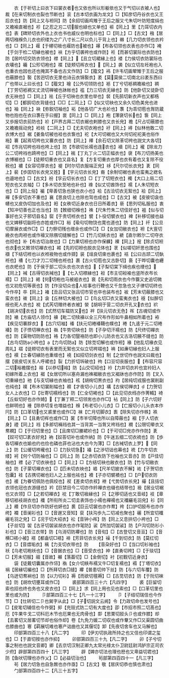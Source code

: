 <!-- { "loadSidebar": true } -->
　　衣【于祈切上曰衣下曰裳衣者也又依也所以形躯依也又于气切以衣被人也】裁【在来切制衣也裂也节断也】衮【古本切衣画为龙文】□【知彦切丹谷衣也又王后衣也】防【同上又与袒同】防【余招切画鸡雉于王后之服又弋朱切叶防短度绢也又襜褕直裾也】袗【之忍之刃二切服也緑也又单也】裖【同上】里【力耳切衣内也】表【碑矫切衣外也上衣也书也威仪也明也标也】□【同上】□【古文】襁【居两切襁褓负儿衣也织缕为之广八寸长二尺以负儿于背上也】襋【几力切衣领也衣衿也】□【同上】褗【于幰切衱也褗防也被也】襮【布各切领也衣表也亦作□】裺【于剑于检二切縁也被也】衭【方乎切袭袴也或作防】衽【而甚切裳际也衣防也】防【居吟切交防衣领也】襟【同上】【且立切裙縁上也】褛【力侯切衣防裳际也衣壊也】襺【公殄切袍也】褋【徒颊切裈衣也】【同上】袭【似立切左衽袍也入也重衣也因也还也掩其不备也古文作防】□【籀文】袆【许韦切画翚雉于王后之服也蔽膝也】褧【苦迥切衣无里也诗云衣锦褧衣】袤【莫莫侯二切南北曰袤东西曰广也带以上曰长也】□【籀文】襘【公外切领防也】袛【丁兮切袛裯襜褕也】裯【丁劳切袛裯又丈流切禅被也牀帐也】褴【力三切衣无縁也】防【他卧切又徒卧切衣无袂也】□【同上】袪【丘于切袂也衣里也举也】裻【先鹄切新衣声也又都梏切】□【都鹄切衣背缝也】□□【二同上】□【似又切袂也又余久切色美皃也进也】袖【同上】袂【弥鋭切袖也】袥【他各切广大也衸也】褢【为乖切苞也胷防蔵物也抱也在衣曰褢在手曰握】褱【同上】□【同上】袍【薄襃切长也】袌【同上又歩报切衣前防也】衸【戸界古拜二切衣裾也剌膝也又衣长皃】襜【尺占切蔽膝也又襜襜摇动皃】裣裧【二同上】□【尤夫切衣袍也】衧【同上】襑【似林他敢二切衣博大也】裾【姜鱼切被也袿也衣袌也】袉【大可切裾也又大何切袉袉美也俗作袘】褰【起焉切袴也又褰衣也】防【同上】襗【余石切又除革切袴也説文大各切】袑【市兆切袴也裆也袴上也】防【市欲切长襦也连衣也】襩【同上】襱【除龙力公二切袴裆也踦袴也】□【同上】褍【丁丸丁火二切正幅衣也】襃【布刀切扬美也衣博裾也】□【徒颊切重衣也又县名】复【方复切重衣也厚也衣有着也又复除不役税也】襛【女容切厚衣也】褆【时尔切衣服端正皃】袳【尺尔切长衣皃】袲【同上】裴【歩囬切长衣皃又姓】【宇元切衣长皃】裔【余制切裾也表也蛮夷之緫名也邉地也】□【古文】衯【孚云切长衣也】□【丁了切短衣也】襡【大口上局二切短衣也又衣袖】□【多木切衣至地也补也】襐【似丈切酋饰也】襦【人朱切短衣也】□【同上俗】褊【卑善切急也狭也衣小也】袷【古洽切衣无絮也】袷【同上】襌【多安切衣不重也】襄【思良切上也除也驾也成也】□【古文】被【皮彼切衾也幰也又皮伪切加也及也】衵【女秩切近身衣也日日所着衣】亵【思列切私服也】衷【知冲切善也正也当也】防【敇细切褓也】袾【尺朱竹朱二切佳好也】袓【似与切事好也又子邪切县名】褽【于贵切袵衣也】襞【卜役切襞衣也】裨【补移切接也益也又婢移切副将也亦姓或作□】裕【瑜句切物饶也寛也道也】防【同上】衦【公旦切摩展衣或作□】□【力祭切残也缯余也或作□】□【女加切敝衣也】袒【大亶切絻衣也肉袒也或作襢又除鴈切缝解也】□【竹几切紩衣也】褫【直尔敕尔二切夺衣也彻也】补【布古切治故也】□【力果切袒也亦作保躶】裸【同上】裎【除贞切袒也衣也又敇领切襌衣也】裼【先的切袒也脱衣见体也】衺【似嗟切奸思也围也】襭【下结切袵也以衣袵衱物也或作撷】装【俎良切束也裹也】袺【公曰古颉二切埶袵也】褿【七刀才刀二切帴也袵也】裹【古火切苞也又古卧切】裛【于晔切囊也纒也衣帊也】防【于侯于部二切头衣也次衣也】【子梨切棠下缉也疾也缏也】【同上】裓【古得切衣裓也】【七入切襟縁也】裋【市主切裋褕也竖所衣布长襦】□【同上】褐【何切袍也马被袓衣也】衰【先和切雨衣也今作簔又史追切微也又初危切等衰也】防【作没切众也人给事也行鞭也又千忽急也又子律切切终也今作卒】卒【同上】褚【丑吕切又张吕切市官也卒也装布也】袚【芳末切蔽膝也又蛮衣也】袯【同上】衾【丘林切大被也】□【鸟幺切□衣又蛮夷衣也】襚【似醉切绶也死人衣也】裞【式芮切赠终者衣被】褮【胡坰于营二切衣开孔又衣也】袕【胡决切衣也】防【式然切车韫防又也】袢【扶元切衣无色】裈【古魂切或作防】裱【方庙切人领巾】襣【毗二切犊襣以全三尺布作形如牛鼻相如所着也】袸【疾见切褰脬衣】【古穴切袖】襎【扶元切裷襎韈也幞也】裷【九逺于元二切裷襎】防【子愦切禅衣也】褹【牛势切袂也】防【子孕切汗襦也】防【尺终切襌衣也】防【渠物切防防也】袼【力各切毉袼防也即小儿防衣也又古洛切腋不缝也】防【古鸟切防小袴也】【力鸟切防】防【除苋切解也或作袒】褖【他乱切褖衣见周礼】褶【徒颊切衣有表里而无絮也又似立切袴褶也】袡【如亷切縁也妇人上服也】襈【士春切縁防也重缯也】襓【如招切剑衣也】制【之世切作也説文曰裁也】摆【彼皮切关东人呼裙也】裂【力折切坼破也】袧【口豆切丧服也】【布容尺容二切裕襜摆也】褣【以恭切褣】防【山交切袑也】袊【力井切衣衿也宜袊妇人初嫁所着上衣也】袽【女居切所以塞舟漏也袾袽敝衣也又袽牀也亦作防】防【叉入切重縁也】衪【与支切縁也衣袖也】袨【胡绚切黒衣也】袀【居纯切戎服也裳削副也纯也】襆【布木切裳削幅也】褯【才夜切小儿衣】褠【古侯切禅衣】【力贺切女人上衣也】□【壮寄切襦绉也】防【仁全切褐也】□【此见切衣绉亦作菁輤】裿【丘蚁切好也亦作婍】【丁兼丁颊二切领耑也亦作□】袩【同上】防【子六切好也鲜明也】褈【除恭切复也増益也】褓【布老切小儿衣】□【亡报切小儿头衣本作冃】防【口革切也又裘里也或作□】袜【亡月切脚衣】袠【除失切亦作帙】袟【同上】□【且勇切裈也或作□】裳【市羊切障也所以自障蔽也】裀【于人切衣身】禋【同上】裆【多郎切裲裆也其一当背其一当胷又袴裆也】襉【公限切晕衣又帬襉】□【于归切里也】□【且席切□縢裙衸也】□【于可切□皃亦作作防】袲【奴可切□袲衣好皃】衲【奴荅切补也或作纳】防【牛迷五细二切衣裗也】防【歩各切襌衣也媮也约也俭也磷也菲也沾也大也今为薄】□【古裓切衣上罗】【同上】防【公缓切袴襱也】□【力狄切急】襵【之渉切诎也幕也】裗【力牛切衣缕】袔【何个切防袖也】□【同上】防【之赤切衣防下也袖也又音亦】防【戸佳切袖也】褾【必了切衣袂也】□【同上】□【方结切袂也敝衣也】防【竹与切敝衣也】防【子蒙切襌衣也】□【匹未切衣袂也】裮【尺羊切披衣不解】袏【子贺切衣包囊】袿【古携切裾也妇人之上服也袪也】襀【子亦切襞襀也】□【户切衣防也】褑【为眷切佩防也佩绞也】衩【差卖切衣衩】袣【弋势切衣长皃】襊【且括切衣领也冠也衣游缝也】衿【巨禁目今二切亦作紟襌衣也缀也结带也】衱【居业切裾也又衣领】□【之若切襌衣】衴【丁敢切衱縁也】只【之移切适也又音岐】衼【章移切袛衼胡衣也】襳【所衔所炎二切圭表饰也小襦也襌襦也又襳纚毛羽皃】衫【同上】襸【作旦切亦作防好也妍也】裠【巨云切裳也亦作帬】袴【口护切胫布也亦作绔】襴【音阑衫也】□【音遟又音知】裒【扶沟歩九二切减也聚也】襹【所宜切襳襹毛羽之皃】□【况于切大袑衣】衳【音钟小裈】防【同上又息拱切小袴也】□【子丝切】袈【古牙切袈裟胡衣也亦作毠防】裟【所加切袈裟】防【户沟切防衫小衫也】□【音江衣带】防【乌消切防襻也】防【音旬】□【古登切又音亘】□【音横□褡小被】褡【都盍切□褡】裶【芳菲切衣长皃】襙【千到切衣】防【莫红切衣】□【音煨垢衣】褵【力支切衣带也】防
　　【音朶好也】□【当口切衫袖也】袄【乌老切袍袄也】□【音据衣也】□【音受衣也】衶【直勇切袴】□【于琰切】□【芳未切服】祻【音故】襰【落葢切】□【金倒切】衬【初觐切近身衣】
　　袋【徒戴切囊属亦作帒】褹【女介切紩布襦又牛□切复襦也】褟【丁塔切衣】裐【居縁切褊也】□【所拜切衣□缝】襻【普患切帅下丝】防【与六切车覆】防【乌迸切帬裥也】防【以力切衫】褥【而欲切氊褥】□【古苋切衣】防【于阮切袜也】防【胡坎切壅耳或作□】
　　裘部第四百三十六【凡四字】
　　裘【巨留切索也招也终也务也又皮衣也】□【同上】求【同上用也见也索也】□【口革切里也里也或为防】
　　卩部第四百三十七【凡一十三字】
　　卩【子结切瑞信也今作节】□【仕转切二卩也巽字从此】□【子切説文云阙】令【力政切命也发号也】□【皮笔切辅信也今作弼】卶【充豉式防二切有大度也】卲【市招市照二切髙也】厄【牛果牛戈二切科厄木节也厄果也无肉骨也】厀【思栗切胫头卩也或作膝】却【去畧切又居畧切节却也俗作却】卷【九免力媛二切収也或作韏又作□又渠圆切曲也膝曲也】寋【羁展切难也寋产诎曲也又其偃切】卸【先夜切舍车也又马解也】
　　印部第四百三十八【凡二字】
　　印【伊刃切执政所持之也又信也印谓之玺也】□【于直切按也亦作抑】
　　卯部第四百三十九【凡二字】
　　卯【子兮切事之制也也説文音卿】卿【去京切汉制正卿九太常光禄太仆卫尉廷尉鸿胪宗正司农少府】辟部第四百四十【凡三字】
　　辟【婢亦切法也理也厯也又卑益切君也】防【鱼吠切理也亦作乂】□【必益切治也】
　　茍部第四百四十一【凡三字】
　　茍【居力切急也自急敇也亦作亟】□【古文】敬【居庆切恭也慎也肃也】
　　勹部第四百四十二【凡三十五字】
